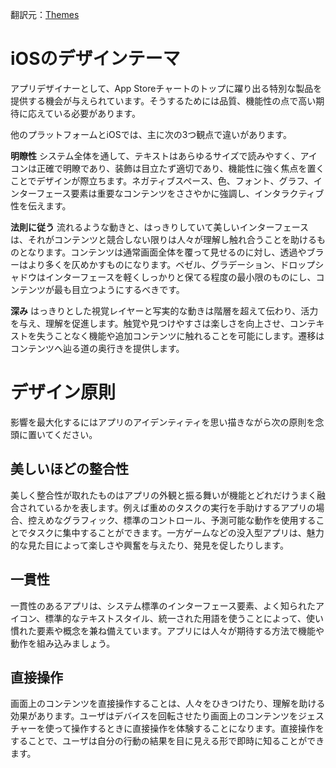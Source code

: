 翻訳元：[Themes](https://developer.apple.com/design/human-interface-guidelines/ios/overview/themes/)

# iOSのデザインテーマ

アプリデザイナーとして、App Storeチャートのトップに躍り出る特別な製品を提供する機会が与えられています。そうするためには品質、機能性の点で高い期待に応えている必要があります。

他のプラットフォームとiOSでは、主に次の3つ観点で違いがあります。

**明瞭性** システム全体を通して、テキストはあらゆるサイズで読みやすく、アイコンは正確で明瞭であり、装飾は目立たず適切であり、機能性に強く焦点を置くことでデザインが際立ちます。ネガティブスペース、色、フォント、グラフ、インターフェース要素は重要なコンテンツをささやかに強調し、インタラクティブ性を伝えます。

**法則に従う** 流れるような動きと、はっきりしていて美しいインターフェースは、それがコンテンツと競合しない限りは人々が理解し触れ合うことを助けるものとなります。コンテンツは通常画面全体を覆って見せるのに対し、透過やブラーはより多くを仄めかすものになります。ベゼル、グラデーション、ドロップシャドウはインターフェースを軽くしっかりと保てる程度の最小限のものにし、コンテンツが最も目立つようにするべきです。

**深み** はっきりとした視覚レイヤーと写実的な動きは階層を超えて伝わり、活力を与え、理解を促進します。触覚や見つけやすさは楽しさを向上させ、コンテキストを失うことなく機能や追加コンテンツに触れることを可能にします。遷移はコンテンツへ辿る道の奥行きを提供します。

# デザイン原則

影響を最大化するにはアプリのアイデンティティを思い描きながら次の原則を念頭に置いてください。

## 美しいほどの整合性

美しく整合性が取れたものはアプリの外観と振る舞いが機能とどれだけうまく融合されているかを表します。例えば重めのタスクの実行を手助けするアプリの場合、控えめなグラフィック、標準のコントロール、予測可能な動作を使用することでタスクに集中することができます。一方ゲームなどの没入型アプリは、魅力的な見た目によって楽しさや興奮を与えたり、発見を促したりします。

## 一貫性

一貫性のあるアプリは、システム標準のインターフェース要素、よく知られたアイコン、標準的なテキストスタイル、統一された用語を使うことによって、使い慣れた要素や概念を兼ね備えています。アプリには人々が期待する方法で機能や動作を組み込みましょう。

## 直接操作

画面上のコンテンツを直接操作することは、人々をひきつけたり、理解を助ける効果があります。ユーザはデバイスを回転させたり画面上のコンテンツをジェスチャーを使って操作するときに直接操作を体験することになります。直接操作をすることで、ユーザは自分の行動の結果を目に見える形で即時に知ることができます。
